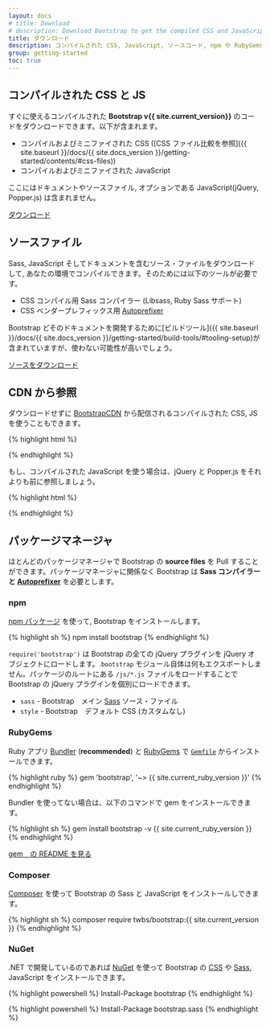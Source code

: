 ```yaml
---
layout: docs
# title: Download
# description: Download Bootstrap to get the compiled CSS and JavaScript, source code, or include it with your favorite package managers like npm, RubyGems, and more.
title: ダウンロード
description: コンパイルされた CSS, JavaScript, ソースコード, npm や RubyGems といった好きなパッケージマネージャで Bootstrap をインストールできます。
group: getting-started
toc: true
---
```


<!-- ## Compiled CSS and JS

Download ready-to-use compiled code for **Bootstrap v{{ site.current_version}}** to easily drop into your project, which includes:

- Compiled and minified CSS bundles (see [CSS files comparison]({{ site.baseurl }}/docs/{{ site.docs_version }}/getting-started/contents/#css-files))
- Compiled and minified JavaScript plugins

This doesn't include documentation, source files, or any optional JavaScript dependencies (jQuery and Popper.js).

<a href="{{ site.download.dist }}" class="btn btn-bd-primary" onclick="ga('send', 'event', 'Getting started', 'Download', 'Download Bootstrap');">Download</a> -->

## コンパイルされた CSS と JS

すぐに使えるコンパイルされた **Bootstrap v{{ site.current_version}}** のコードをダウンロードできます。以下が含まれます。

- コンパイルおよびミニファイされた CSS ([CSS ファイル比較を参照]({{ site.baseurl }}/docs/{{ site.docs_version }}/getting-started/contents/#css-files))
- コンパイルおよびミニファイされた JavaScript

ここにはドキュメントやソースファイル, オプションである JavaScript(jQuery, Popper.js) は含まれません。

<a href="{{ site.download.dist }}" class="btn btn-bd-primary" onclick="_tg('send', 'event' , 'gettingStarted' , 'download' , '{{ site.download.dist }}', 1);">ダウンロード</a>

<!-- ## Source files

Compile Bootstrap with your own asset pipeline by downloading our source Sass, JavaScript, and documentation files. This option requires some additional tooling:

- Sass compiler (Libsass or Ruby Sass is supported) for compiling your CSS.
- [Autoprefixer](https://github.com/postcss/autoprefixer) for CSS vendor prefixing

Should you require [build tools]({{ site.baseurl }}/docs/{{ site.docs_version }}/getting-started/build-tools/#tooling-setup), they are included for developing Bootstrap and its docs, but they're likely unsuitable for your own purposes.

<a href="{{ site.download.source }}" class="btn btn-bd-primary" onclick="ga('send', 'event', 'Getting started', 'Download', 'Download source');">Download source</a>
 -->

## ソースファイル

Sass, JavaScript そしてドキュメントを含むソース・ファイルをダウンロードして, あなたの環境でコンパイルできます。そのためには以下のツールが必要です。

- CSS コンパイル用 Sass コンパイラー (Libsass, Ruby Sass サポート)
- CSS ベンダープレフィックス用 [Autoprefixer](https://github.com/postcss/autoprefixer)

Bootstrap どそのドキュメントを開発するために[ビルドツール]({{ site.baseurl }}/docs/{{ site.docs_version }}/getting-started/build-tools/#tooling-setup)が含まれていますが、使わない可能性が高いでしょう。

<a href="{{ site.download.source }}" class="btn btn-bd-primary" onclick="_tg('send', 'event' , 'gettingStarted' , 'download' , '{{ site.download.source }}' , 1);">ソースをダウンロード</a>

<!-- ## BootstrapCDN

Skip the download with [BootstrapCDN](https://www.bootstrapcdn.com/) to deliver cached version of Bootstrap's compiled CSS and JS to your project.

{% highlight html %}
<link rel="stylesheet" href="{{ site.cdn.css }}" integrity="{{ site.cdn.css_hash }}" crossorigin="anonymous">
<script src="{{ site.cdn.js }}" integrity="{{ site.cdn.js_hash }}" crossorigin="anonymous"></script>
{% endhighlight %}

If you're using our compiled JavaScript, don't forget to include CDN versions of jQuery and Popper.js before it.

{% highlight html %}
<script src="{{ site.cdn.jquery }}" integrity="{{ site.cdn.jquery_hash }}" crossorigin="anonymous"></script>
<script src="{{ site.cdn.popper }}" integrity="{{ site.cdn.popper_hash }}" crossorigin="anonymous"></script>
{% endhighlight %} -->

## CDN から参照

ダウンロードせずに [BootstrapCDN](https://www.bootstrapcdn.com/) から配信されるコンパイルされた CSS, JS を使うこともできます。

{% highlight html %}
<link rel="stylesheet" href="{{ site.cdn.css }}" integrity="{{ site.cdn.css_hash }}" crossorigin="anonymous">
<script src="{{ site.cdn.js }}" integrity="{{ site.cdn.js_hash }}" crossorigin="anonymous"></script>
{% endhighlight %}

もし、コンパイルされた JavaScript を使う場合は、jQuery と Popper.js をそれよりも前に参照しましょう。

{% highlight html %}
<script src="{{ site.cdn.jquery }}" integrity="{{ site.cdn.jquery_hash }}" crossorigin="anonymous"></script>
<script src="{{ site.cdn.popper }}" integrity="{{ site.cdn.popper_hash }}" crossorigin="anonymous"></script>
{% endhighlight %}

<!-- ## Package managers

Pull in Bootstrap's **source files** into nearly any project with some of the most popular package managers. No matter the package manager, Bootstrap will **require a Sass compiler and [Autoprefixer](https://github.com/postcss/autoprefixer)** for a setup that matches our official compiled versions.
 -->

## パッケージマネージャ

ほとんどのパッケージマネージャで Bootstrap の **source files** を Pull することができます。パッケージマネージャに関係なく Bootstrap は **Sass コンパイラーと [Autoprefixer](https://github.com/postcss/autoprefixer)** を必要とします。

### npm

<!-- Install Bootstrap in your Node.js powered apps with [the npm package](https://www.npmjs.com/package/bootstrap): -->
[npm パッケージ](https://www.npmjs.com/package/bootstrap) を使って, Bootstrap をインストールします。

{% highlight sh %}
npm install bootstrap
{% endhighlight %}

<!-- `require('bootstrap')` will load all of Bootstrap's jQuery plugins onto the jQuery object. The `bootstrap` module itself does not export anything. You can manually load Bootstrap's jQuery plugins individually by loading the `/js/*.js` files under the package's top-level directory.

Bootstrap's `package.json` contains some additional metadata under the following keys:

- `sass` - path to Bootstrap's main [Sass](https://sass-lang.com/) source file
- `style` - path to Bootstrap's non-minified CSS that's been precompiled using the default settings (no customization) -->

`require('bootstrap')` は Bootstrap の全ての jQuery プラグインを jQuery オブジェクトにロードします。.`bootstrap` モジュール自体は何もエクスポートしません。パッケージのルートにある `/js/*.js` ファイルをロードすることで Bootstrap の jQuery プラグインを個別にロードできます。

- `sass` - Bootstrap　メイン [Sass](https://sass-lang.com/) ソース・ファイル
- `style` - Bootstrap　デフォルト CSS (カスタムなし)

### RubyGems

<!-- Install Bootstrap in your Ruby apps using [Bundler](https://bundler.io/) (**recommended**) and [RubyGems](https://rubygems.org/) by adding the following line to your [`Gemfile`](https://bundler.io/gemfile.html): -->

Ruby アプリ [Bundler](https://bundler.io/) (**recommended**) と [RubyGems](https://rubygems.org/) で [`Gemfile`](https://bundler.io/gemfile.html) からインストールできます。

{% highlight ruby %}
gem 'bootstrap', '~> {{ site.current_ruby_version }}'
{% endhighlight %}

<!-- Alternatively, if you're not using Bundler, you can install the gem by running this command: -->

Bundler を使ってない場合は、以下のコマンドで gem をインストールできます。

{% highlight sh %}
gem install bootstrap -v {{ site.current_ruby_version }}
{% endhighlight %}

<!-- [See the gem's README](https://github.com/twbs/bootstrap-rubygem/blob/master/README.md) for further details. -->
[gem　の README を見る](https://github.com/twbs/bootstrap-rubygem/blob/master/README.md)

### Composer

<!-- You can also install and manage Bootstrap's Sass and JavaScript using [Composer](https://getcomposer.org/): -->
[Composer](https://getcomposer.org/) を使って Bootstrap の Sass と JavaScript をインストールしできます。

{% highlight sh %}
composer require twbs/bootstrap:{{ site.current_version }}
{% endhighlight %}

### NuGet

<!-- If you develop in .NET, you can also install and manage Bootstrap's [CSS](https://www.nuget.org/packages/bootstrap/) or [Sass](https://www.nuget.org/packages/bootstrap.sass/) and JavaScript using [NuGet](https://www.nuget.org/): -->

.NET で開発しているのであれば [NuGet](https://www.nuget.org/) を使って Bootstrap の [CSS](https://www.nuget.org/packages/bootstrap/) や [Sass](https://www.nuget.org/packages/bootstrap.sass/), JavaScript をインストールできます。

{% highlight powershell %}
Install-Package bootstrap
{% endhighlight %}

{% highlight powershell %}
Install-Package bootstrap.sass
{% endhighlight %}

